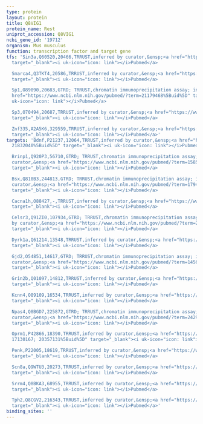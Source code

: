 ```yaml
---
type: protein
layout: protein
title: Q8VIG1
protein_name: Rest
uniprot_accession: Q8VIG1
ncbi_gene_id: '19712'
organism: Mus musculus
function: transcription factor and target gene
tfs: 'Sin3a,Q60520,20466,TRRUST,inferred by curator,&ensp;<a href="https://www.ncbi.nlm.nih.gov/pubmed/?term=10734093%5Buid%5D"
  target="_blank"><i uk-icon="icon: link"></i>Pubmed</a>

  Smarca4,Q3TKT4,20586,TRRUST,inferred by curator,&ensp;<a href="https://www.ncbi.nlm.nih.gov/pubmed/?term=19056910%5Buid%5D"
  target="_blank"><i uk-icon="icon: link"></i>Pubmed</a>

  Sp1,O89090,20683,GTRD; TRRUST,chromatin immunoprecipitation assay; inferred by curator,&ensp;<a
  href="https://www.ncbi.nlm.nih.gov/pubmed/?term=21179468%5Buid%5D" target="_blank"><i
  uk-icon="icon: link"></i>Pubmed</a>

  Sp3,O70494,20687,TRRUST,inferred by curator,&ensp;<a href="https://www.ncbi.nlm.nih.gov/pubmed/?term=17130167%5Buid%5D"
  target="_blank"><i uk-icon="icon: link"></i>Pubmed</a>

  Znf335,A2A5K6,329559,TRRUST,inferred by curator,&ensp;<a href="https://www.ncbi.nlm.nih.gov/pubmed/?term=23178126%5Buid%5D"
  target="_blank"><i uk-icon="icon: link"></i>Pubmed</a>'
targets: 'Bdnf,P21237,12064,TRRUST,inferred by curator,&ensp;<a href="https://www.ncbi.nlm.nih.gov/pubmed/?term=18075316;
  21832040%5Buid%5D" target="_blank"><i uk-icon="icon: link"></i>Pubmed</a>

  Brinp1,Q920P3,56710,GTRD; TRRUST,chromatin immunoprecipitation assay; inferred by
  curator,&ensp;<a href="https://www.ncbi.nlm.nih.gov/pubmed/?term=15857687%5Buid%5D"
  target="_blank"><i uk-icon="icon: link"></i>Pubmed</a>

  Bsx,Q810B3,244813,GTRD; TRRUST,chromatin immunoprecipitation assay; inferred by
  curator,&ensp;<a href="https://www.ncbi.nlm.nih.gov/pubmed/?term=17944879%5Buid%5D"
  target="_blank"><i uk-icon="icon: link"></i>Pubmed</a>

  Cacna1h,O88427,-,TRRUST,inferred by curator,&ensp;<a href="https://www.ncbi.nlm.nih.gov/pubmed/?term=22431737%5Buid%5D"
  target="_blank"><i uk-icon="icon: link"></i>Pubmed</a>

  Celsr3,Q91ZI0,107934,GTRD; TRRUST,chromatin immunoprecipitation assay; inferred
  by curator,&ensp;<a href="https://www.ncbi.nlm.nih.gov/pubmed/?term=25113559%5Buid%5D"
  target="_blank"><i uk-icon="icon: link"></i>Pubmed</a>

  Dyrk1a,Q61214,13548,TRRUST,inferred by curator,&ensp;<a href="https://www.ncbi.nlm.nih.gov/pubmed/?term=21252229%5Buid%5D"
  target="_blank"><i uk-icon="icon: link"></i>Pubmed</a>

  Gjd2,O54851,14617,GTRD; TRRUST,chromatin immunoprecipitation assay; inferred by
  curator,&ensp;<a href="https://www.ncbi.nlm.nih.gov/pubmed/?term=14565956%5Buid%5D"
  target="_blank"><i uk-icon="icon: link"></i>Pubmed</a>

  Grin2b,Q01097,14812,TRRUST,inferred by curator,&ensp;<a href="https://www.ncbi.nlm.nih.gov/pubmed/?term=15755907%5Buid%5D"
  target="_blank"><i uk-icon="icon: link"></i>Pubmed</a>

  Kcnn4,O89109,16534,TRRUST,inferred by curator,&ensp;<a href="https://www.ncbi.nlm.nih.gov/pubmed/?term=16209944%5Buid%5D"
  target="_blank"><i uk-icon="icon: link"></i>Pubmed</a>

  Npas4,Q8BGD7,225872,GTRD; TRRUST,chromatin immunoprecipitation assay; inferred by
  curator,&ensp;<a href="https://www.ncbi.nlm.nih.gov/pubmed/?term=24291638%5Buid%5D"
  target="_blank"><i uk-icon="icon: link"></i>Pubmed</a>

  Oprm1,P42866,18390,TRRUST,inferred by curator,&ensp;<a href="https://www.ncbi.nlm.nih.gov/pubmed/?term=15322094;
  17130167; 20357131%5Buid%5D" target="_blank"><i uk-icon="icon: link"></i>Pubmed</a>

  Penk,P22005,18619,TRRUST,inferred by curator,&ensp;<a href="https://www.ncbi.nlm.nih.gov/pubmed/?term=21832040%5Buid%5D"
  target="_blank"><i uk-icon="icon: link"></i>Pubmed</a>

  Scn8a,Q9WTU3,20273,TRRUST,inferred by curator,&ensp;<a href="https://www.ncbi.nlm.nih.gov/pubmed/?term=17924165%5Buid%5D"
  target="_blank"><i uk-icon="icon: link"></i>Pubmed</a>

  Srrm4,Q8BKA3,68955,TRRUST,inferred by curator,&ensp;<a href="https://www.ncbi.nlm.nih.gov/pubmed/?term=21884984%5Buid%5D"
  target="_blank"><i uk-icon="icon: link"></i>Pubmed</a>

  Tph2,Q8CGV2,216343,TRRUST,inferred by curator,&ensp;<a href="https://www.ncbi.nlm.nih.gov/pubmed/?term=17613521%5Buid%5D"
  target="_blank"><i uk-icon="icon: link"></i>Pubmed</a>'
binding_sites: ''
---
```

